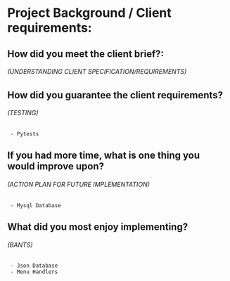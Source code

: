 # Project Background / Client requirements:

## How did you meet the client brief?:
###### (UNDERSTANDING CLIENT SPECIFICATION/REQUIREMENTS)



## How did you guarantee the client requirements?

###### (TESTING)
```shell
 - Pytests
```


## If you had more time, what is one thing you would improve upon?

###### (ACTION PLAN FOR FUTURE IMPLEMENTATION)
```shell
 - Mysql Database
```


## What did you most enjoy implementing?

###### (BANTS)
```shell
 - Json Database
 - Menu Handlers
```
